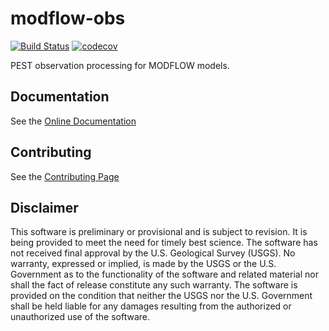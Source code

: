 modflow-obs
===========

[![Build Status](https://img.shields.io/travis/aleaf/modflow-obs.svg)](https://travis-ci.org/aleaf/modflow-obs) [![codecov](https://codecov.io/gh/aleaf/modflow-obs/branch/develop/graph/badge.svg)](https://codecov.io/gh/aleaf/modflow-obs)

PEST observation processing for MODFLOW models.


Documentation
----------------------------------------------- 
See the [Online Documentation](https://aleaf.github.io/modflow-obs/index.html)

Contributing
----------------------------------------------- 
See the [Contributing Page](https://aleaf.github.io/modflow-obs/contributing.html)


Disclaimer
----------

This software is preliminary or provisional and is subject to revision. It is
being provided to meet the need for timely best science. The software has not
received final approval by the U.S. Geological Survey (USGS). No warranty,
expressed or implied, is made by the USGS or the U.S. Government as to the
functionality of the software and related material nor shall the fact of release
constitute any such warranty. The software is provided on the condition that
neither the USGS nor the U.S. Government shall be held liable for any damages
resulting from the authorized or unauthorized use of the software.
